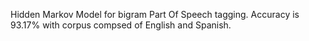 Hidden Markov Model for bigram Part Of Speech tagging.
Accuracy is 93.17% with corpus compsed of English and Spanish.
